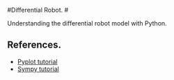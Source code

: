 #Differential Robot. #

Understanding the differential robot model with Python.

## References. ##
* [Pyplot tutorial](http://matplotlib.org/users/pyplot_tutorial.html)
* [Sympy tutorial](http://www.scipy-lectures.org/advanced/sympy.html)